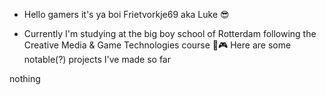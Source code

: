 - Hello gamers it's ya boi Frietvorkje69 aka Luke 😎

- Currently I'm studying at the big boy school of Rotterdam following the Creative Media & Game Technologies course 👾🎮
Here are some notable(?) projects I've made so far

nothing
